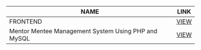 <table class="tg">
<thead>
  <tr>
    <th class="tg-0pky">NAME</th>
    <th class="tg-0pky">LINK</th>
  </tr>
</thead>
<tbody>
  <tr>
    <td class="tg-0pky">FRONTEND</td>
    <td class="tg-0pky"><a href="https://github.com/SASITH-N/Sales_forecating/tree/master" target="_blank" rel="noopener noreferrer">VIEW</a></td>
  </tr>
  <tr>
    <td class="tg-0pky">Mentor Mentee Management System Using PHP and MySQL </td>
     <td class="tg-0pky"><a href="https://github.com/UptimeCoding/codecaze/tree/Version1" target="_blank" rel="noopener noreferrer">VIEW</a></td>
  </tr>
</tbody>
</table>
